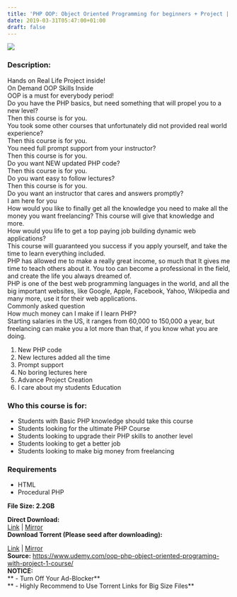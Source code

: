 ```yaml
---
title: 'PHP OOP: Object Oriented Programming for beginners + Project | [199.99$ Course For Free]'
date: 2019-03-31T05:47:00+01:00
draft: false
---
```


[![](https://3.bp.blogspot.com/-reUygXTmPcs/XKBFVb8yMlI/AAAAAAAABPE/bfkrOGw1-QU2gQsmVsnKngzvroP77vDPQCLcBGAs/s640/PHP-OOP-Object-Oriented-Programming-for-beginners.jpg)](https://3.bp.blogspot.com/-reUygXTmPcs/XKBFVb8yMlI/AAAAAAAABPE/bfkrOGw1-QU2gQsmVsnKngzvroP77vDPQCLcBGAs/s1600/PHP-OOP-Object-Oriented-Programming-for-beginners.jpg)

  

### Description:

Hands on Real Life Project inside!  
On Demand OOP Skills Inside  
OOP is a must for everybody period!  
Do you have the PHP basics, but need something that will propel you to a new level?  
Then this course is for you.  
You took some other courses that unfortunately did not provided real world experience?  
Then this course is for you.  
You need full prompt support from your instructor?  
Then this course is for you.  
Do you want NEW updated PHP code?  
Then this course is for you.  
Do you want easy to follow lectures?  
Then this course is for you.  
Do you want an instructor that cares and answers promptly?  
I am here for you  
How would you like to finally get all the knowledge you need to make all the money you want freelancing? This course will give that knowledge and more.  
How would you life to get a top paying job building dynamic web applications?  
This course will guaranteed you success if you apply yourself, and take the time to learn everything included.  
PHP has allowed me to make a really great income, so much that It gives me time to teach others about it. You too can become a professional in the field, and create the life you always dreamed of.  
PHP is one of the best web programming languages in the world, and all the big important websites, like Google, Apple, Facebook, Yahoo, Wikipedia and many more, use it for their web applications.  
Commonly asked question  
How much money can I make if I learn PHP?  
Starting salaries in the US, it ranges from 60,000 to 150,000 a year, but freelancing can make you a lot more than that, if you know what you are doing.  

1.  New PHP code
2.  New lectures added all the time
3.  Prompt support
4.  No boring lectures here
5.  Advance Project Creation
6.  I care about my students Education

### Who this course is for:

*   Students with Basic PHP knowledge should take this course
*   Students looking for the ultimate PHP Course
*   Students looking to upgrade their PHP skills to another level
*   Students looking to get a better job
*   Students looking to make big money from freelancing

### Requirements

*   HTML
*   Procedural PHP

**File Size: 2.2GB**

**Direct Download:**  
[Link](https://oko.sh/PHPOOPObjectlink1) | [Mirror](https://oko.sh/PHPOOPObjectlink2)  
**Download Torrent (Please seed after downloading):**  

[Link](https://oko.sh/PHPOOPObjecttorrent1) | [Mirror](https://oko.sh/PHPOOPObjecttorrent2)  
**Source:** https://www.udemy.com/oop-php-object-oriented-programing-with-project-1-course/  
**NOTICE:**  
** - Turn Off Your Ad-Blocker**  
** - Highly Recommend to Use Torrent Links for Big Size Files**